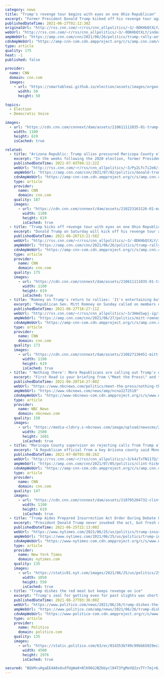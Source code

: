 ```yaml
---
category: news
title: "Trump's revenge tour begins with eyes on one Ohio Republican"
excerpt: "Former President Donald Trump kicked off his revenge tour against Republicans who defied him in the aftermath of the 2020 election on Saturday, using a sizable event here in Lorain County to lambast Ohio Rep. Anthony Gonzalez for voting to impeach him earlier this year.\n    \n"
publishedDateTime: 2021-06-27T02:12:38Z
originalUrl: "http://rss.cnn.com/~r/rss/cnn_allpolitics/~3/-0DKHbQtXLY/index.html"
webUrl: "http://rss.cnn.com/~r/rss/cnn_allpolitics/~3/-0DKHbQtXLY/index.html"
ampWebUrl: "https://amp.cnn.com/cnn/2021/06/26/politics/trump-rally-anthony-gonzalez/index.html"
cdnAmpWebUrl: "https://amp-cnn-com.cdn.ampproject.org/c/s/amp.cnn.com/cnn/2021/06/26/politics/trump-rally-anthony-gonzalez/index.html"
type: article
quality: 175
heat: -1
published: false

provider:
  name: CNN
  domain: cnn.com
  images:
    - url: "https://smartableai.github.io/election/assets/images/organizations/cnn.com-50x50.jpg"
      width: 50
      height: 50

topics:
  - Election
  - Democratic Voice

images:
  - url: "https://cdn.cnn.com/cnnnext/dam/assets/210611111035-01-trump-0605-super-tease.jpg"
    width: 1100
    height: 619
    isCached: true

related:
  - title: "Arizona Republic: Trump allies pressured Maricopa County election supervisors"
    excerpt: "In the weeks following the 2020 election, former President Donald Trump's White House attempted to call the chair of the Maricopa County Board of Supervisors — a key county in the state Trump lost by a small margin to then-candidate Joe Biden — according to a new report from the Arizona Republic published"
    publishedDateTime: 2021-07-03T04:12:22Z
    webUrl: "http://rss.cnn.com/~r/rss/cnn_allpolitics/~3/Py2Lfc7i2e8/index.html"
    ampWebUrl: "https://amp.cnn.com/cnn/2021/07/02/politics/donald-trump-rudy-giuliani-calls-maricopa-county-election-supervisors/index.html"
    cdnAmpWebUrl: "https://amp-cnn-com.cdn.ampproject.org/c/s/amp.cnn.com/cnn/2021/07/02/politics/donald-trump-rudy-giuliani-calls-maricopa-county-election-supervisors/index.html"
    type: article
    provider:
      name: CNN
      domain: cnn.com
    quality: 187
    images:
      - url: "https://cdn.cnn.com/cnnnext/dam/assets/210223163126-01-mail-in-ballot-arizona-super-tease.jpg"
        width: 1100
        height: 619
        isCached: true
  - title: "Trump kicks off revenge tour with eyes on one Ohio Republican"
    excerpt: "Donald Trump on Saturday will kick off his revenge tour against Republicans who defied him in the aftermath of the 2020 election and January 6 insurrection, hoping to convince his supporters to fire Ohio Rep. Anthony Gonzalez.\n    \n"
    publishedDateTime: 2021-06-26T13:21:58Z
    webUrl: "http://rss.cnn.com/~r/rss/cnn_allpolitics/~3/-0DKHbQtXLY/index.html"
    ampWebUrl: "https://amp.cnn.com/cnn/2021/06/26/politics/trump-rally-anthony-gonzalez/index.html"
    cdnAmpWebUrl: "https://amp-cnn-com.cdn.ampproject.org/c/s/amp.cnn.com/cnn/2021/06/26/politics/trump-rally-anthony-gonzalez/index.html"
    type: article
    provider:
      name: CNN
      domain: cnn.com
    quality: 175
    images:
      - url: "https://cdn.cnn.com/cnnnext/dam/assets/210611111035-01-trump-0605-super-tease.jpg"
        width: 1100
        height: 619
        isCached: true
  - title: "Romney on Trump's return to rallies: 'It's entertaining but it's not real'"
    excerpt: "Republican Sen. Mitt Romney on Sunday called on members of his party to \"move on\" from Donald Trump's 2020 election lies, equating the former President's return to rally-style events to wrestling entertainment as Trump goes after those who defied him.\n    \n"
    publishedDateTime: 2021-06-27T18:27:11Z
    webUrl: "http://rss.cnn.com/~r/rss/cnn_allpolitics/~3/3Hmd1wpj-ig/index.html"
    ampWebUrl: "https://amp.cnn.com/cnn/2021/06/27/politics/mitt-romney-donald-trump-rallies-cnntv/index.html"
    cdnAmpWebUrl: "https://amp-cnn-com.cdn.ampproject.org/c/s/amp.cnn.com/cnn/2021/06/27/politics/mitt-romney-donald-trump-rallies-cnntv/index.html"
    type: article
    provider:
      name: CNN
      domain: cnn.com
    quality: 173
    images:
      - url: "https://cdn.cnn.com/cnnnext/dam/assets/210627130451-mitt-romney-sotu-super-tease.jpg"
        width: 1100
        height: 619
        isCached: true
  - title: "'Nothing there': More Republicans are calling out Trump's election lies"
    excerpt: "First Read is your briefing from \"Meet the Press\" and the NBC Political Unit on the day's most important political stories and why they matter."
    publishedDateTime: 2021-06-28T14:27:00Z
    webUrl: "https://www.nbcnews.com/politics/meet-the-press/nothing-there-more-republicans-are-calling-trump-s-election-lies-n1272510"
    ampWebUrl: "https://www.nbcnews.com/news/amp/ncna1272510"
    cdnAmpWebUrl: "https://www-nbcnews-com.cdn.ampproject.org/c/s/www.nbcnews.com/news/amp/ncna1272510"
    type: article
    provider:
      name: NBC News
      domain: nbcnews.com
    quality: 150
    images:
      - url: "https://media-cldnry.s-nbcnews.com/image/upload/newscms/2020_07/3230366/200214-william-barr-mc-855-3230366.JPG"
        width: 2500
        height: 1681
        isCached: true
  - title: "Maricopa County supervisor on rejecting calls from Trump allies: 'Whatever needed to be said, needed to be said in a courtroom'"
    excerpt: "A Republican official from a key Arizona county said Monday that he had rejected calls from President Donald Trump's White House in the weeks following the 2020 election because he believed \"whatever needed to be said, needed to be said in a courtroom.\"\n    \n"
    publishedDateTime: 2021-07-06T03:08:26Z
    webUrl: "http://rss.cnn.com/~r/rss/cnn_allpolitics/~3/k4zTxTN117Q/index.html"
    ampWebUrl: "https://amp.cnn.com/cnn/2021/07/05/politics/clint-hickman-trump-giuliani-election-calls-maricopa-county-cnntv/index.html"
    cdnAmpWebUrl: "https://amp-cnn-com.cdn.ampproject.org/c/s/amp.cnn.com/cnn/2021/07/05/politics/clint-hickman-trump-giuliani-election-calls-maricopa-county-cnntv/index.html"
    type: article
    provider:
      name: CNN
      domain: cnn.com
    quality: 147
    images:
      - url: "https://cdn.cnn.com/cnnnext/dam/assets/210705204732-clint-hickman-cpt-06052021-thumb-vpx-super-tease.jpg"
        width: 1100
        height: 619
        isCached: true
  - title: "Trump Aides Prepared Insurrection Act Order During Debate Over Protests"
    excerpt: "President Donald Trump never invoked the act, but fresh details underscore the intensity of his interest last June in using active-duty military to curb unrest."
    publishedDateTime: 2021-06-25T22:13:00Z
    webUrl: "https://www.nytimes.com/2021/06/25/us/politics/trump-insurrection-act-protests.html"
    ampWebUrl: "https://www.nytimes.com/2021/06/25/us/politics/trump-insurrection-act-protests.amp.html"
    cdnAmpWebUrl: "https://www-nytimes-com.cdn.ampproject.org/c/s/www.nytimes.com/2021/06/25/us/politics/trump-insurrection-act-protests.amp.html"
    type: article
    provider:
      name: New York Times
      domain: nytimes.com
    quality: 135
    images:
      - url: "https://static01.nyt.com/images/2021/06/25/us/politics/25dc-trump-insurrection1/25dc-trump-insurrection1-facebookJumbo.jpg"
        width: 1050
        height: 550
        isCached: true
  - title: "Trump dishes the red meat but keeps revenge on ice"
    excerpt: "Trump's zeal for getting even for past slights was short-lived at his first rally since leaving the White House."
    publishedDateTime: 2021-06-27T03:36:00Z
    webUrl: "https://www.politico.com/news/2021/06/26/trump-dishes-the-red-meat-but-keeps-revenge-on-ice-496461"
    ampWebUrl: "https://www.politico.com/amp/news/2021/06/26/trump-dishes-the-red-meat-but-keeps-revenge-on-ice-496461"
    cdnAmpWebUrl: "https://www-politico-com.cdn.ampproject.org/c/s/www.politico.com/amp/news/2021/06/26/trump-dishes-the-red-meat-but-keeps-revenge-on-ice-496461"
    type: article
    provider:
      name: Politico
      domain: politico.com
    quality: 135
    images:
      - url: "https://static.politico.com/63/ec/01d353b749c99bb65029ec203059/062621-trump-ohio-hagen-773.jpg"
        width: 4500
        height: 2976
        isCached: true

secured: "BQkMcuHgaEE4A0sOvdfUgWa0+NlK96GJBZbbycl04T3fgMoVQ2zvTfr7mj+6JlPlMpprJbwH+daVDtJZtB1yCTb78FW0X/HsPb1QrVM1KrXcRrCEpeue56Ut1FTZhXqHoEgiNqprjO8/Sr9sFqHFDh7W3iLpkptiK/T7q9PCvT5qtYtPIEq9zox6FJ/z5qRGyhmfQAYtvbSljy59gV6SKoeETZL3fRa3V9BqGslBxSfBsd6jYQZJ46hxCFioeaePUpM9vA883HCN6uFetjfJzRV0aTvVc2/ACXdHAOFSDVfH5xkbjf/4yBFFQKtRgB2HlTp2HP9vsDFboXz5EHGaXZyNt+jLoOg8AhSOutMkSwM=;Vz+9rgLc82dp7TINRHmqJA=="
---
```


